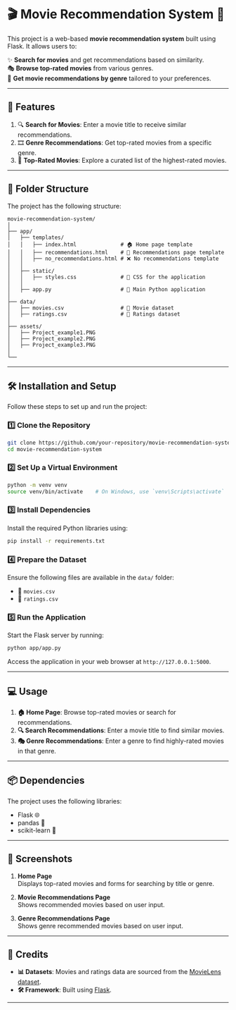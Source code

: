# 🎬 Movie Recommendation System 🎥

This project is a web-based **movie recommendation system** built using Flask. It allows users to:  

✨ **Search for movies** and get recommendations based on similarity.  
🎭 **Browse top-rated movies** from various genres.  
🍿 **Get movie recommendations by genre** tailored to your preferences.  

---

## 🚀 Features

1. 🔍 **Search for Movies**: Enter a movie title to receive similar recommendations.  
2. 🎞️ **Genre Recommendations**: Get top-rated movies from a specific genre.  
3. 🌟 **Top-Rated Movies**: Explore a curated list of the highest-rated movies.  

---

## 📂 Folder Structure

The project has the following structure:  

```
movie-recommendation-system/
│
├── app/
│   ├── templates/
│   │   ├── index.html              # 🏠 Home page template
│   │   ├── recommendations.html    # 🎯 Recommendations page template
│   │   ├── no_recommendations.html # ❌ No recommendations template
│   │
│   ├── static/
│   │   ├── styles.css              # 🎨 CSS for the application
│   │
│   ├── app.py                      # 🐍 Main Python application
│
├── data/
│   ├── movies.csv                  # 📁 Movie dataset
│   ├── ratings.csv                 # 📁 Ratings dataset
│
├── assets/
│   ├── Project_example1.PNG        
│   ├── Project_example2.PNG
│   ├── Project_example3.PNG
│
└── 
```

---

## 🛠️ Installation and Setup

Follow these steps to set up and run the project:  

### 1️⃣ Clone the Repository

```bash
git clone https://github.com/your-repository/movie-recommendation-system.git
cd movie-recommendation-system
```

### 2️⃣ Set Up a Virtual Environment

```bash
python -m venv venv
source venv/bin/activate    # On Windows, use `venv\Scripts\activate`
```

### 3️⃣ Install Dependencies

Install the required Python libraries using:  

```bash
pip install -r requirements.txt
```

### 4️⃣ Prepare the Dataset

Ensure the following files are available in the `data/` folder:  

- 📁 `movies.csv`  
- 📁 `ratings.csv`  

### 5️⃣ Run the Application

Start the Flask server by running:  

```bash
python app/app.py
```

Access the application in your web browser at `http://127.0.0.1:5000`.

---

## 💻 Usage

1. **🏠 Home Page**: Browse top-rated movies or search for recommendations.  
2. **🔍 Search Recommendations**: Enter a movie title to find similar movies.  
3. **🎭 Genre Recommendations**: Enter a genre to find highly-rated movies in that genre.  

---

## 📦 Dependencies

The project uses the following libraries:  

- Flask 🌐  
- pandas 🐼  
- scikit-learn 🤖   

---

## 📸 Screenshots  

1. **Home Page**  
   Displays top-rated movies and forms for searching by title or genre.  

2. **Movie Recommendations Page**  
   Shows recommended movies based on user input.  

3. **Genre Recommendations Page**  
   Shows genre recommended movies based on user input. 

---

## 🙌 Credits  

- **📊 Datasets**: Movies and ratings data are sourced from the [MovieLens dataset](https://grouplens.org/datasets/movielens/).  
- **🛠️ Framework**: Built using [Flask](https://flask.palletsprojects.com/).  

---
